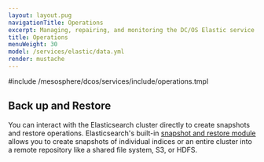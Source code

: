 ```yaml
---
layout: layout.pug
navigationTitle: Operations
excerpt: Managing, repairing, and monitoring the DC/OS Elastic service
title: Operations
menuWeight: 30
model: /services/elastic/data.yml
render: mustache
---
```


#include /mesosphere/dcos/services/include/operations.tmpl

## Back up and Restore

You can interact with the Elasticsearch cluster directly to create snapshots and restore operations. Elasticsearch's built-in [snapshot and restore module](https://www.elastic.co/guide/en/elasticsearch/reference/current/modules-snapshots.html) allows you to create snapshots of individual indices or an entire cluster into a remote repository like a shared file system, S3, or HDFS.
